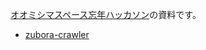 [オオミシマスペース忘年ハッカソン](https://omishima-space.connpass.com/event/111383/)の資料です。

* [zubora-crawler](https://github.com/omishimaspace/zubora-crawler)
